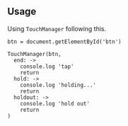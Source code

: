 ## Usage

Using `TouchManager` following this.

	btn = document.getElementById('btn')

	TouchManager(btn, 
	  end: ->
	    console.log 'tap'
	    return
	  hold: ->
	    console.log 'holding...'
	    return
	  holdout: ->
	    console.log 'hold out'
	    return
	)
